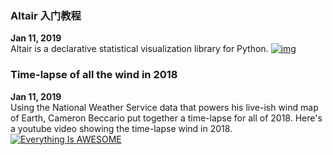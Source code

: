 

### Altair 入门教程
**Jan 11, 2019**  
Altair is a declarative statistical visualization library for Python.
[![img](https://embedwistia-a.akamaihd.net/deliveries/25a8ddb65349f1dcb8423a919074eeceffb77810.jpg)](https://github.com/altair-viz/altair)

### Time-lapse of all the wind in 2018
**Jan 11, 2019**  
Using the National Weather Service data that powers his live-ish wind map of Earth, Cameron Beccario put together a time-lapse for all of 2018. Here's a youtube video showing the time-lapse wind in 2018.
[![Everything Is AWESOME](https://img.youtube.com/vi/obsw9qiBnjo/0.jpg)](https://youtu.be/obsw9qiBnjo "Earth")

